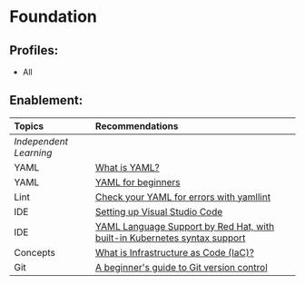 # Foundation

##  Profiles:
* All

## Enablement:

| **Topics** | **Recommendations** |
| :---- | :---- |
| *Independent Learning* |
| YAML | [What is YAML?](https://www.redhat.com/en/topics/automation/what-is-yaml) |
| YAML | [YAML for beginners](https://www.redhat.com/en/blog/yaml-beginners) |
| Lint | [Check your YAML for errors with yamllint](https://www.redhat.com/en/blog/check-yaml-yamllint) |
| IDE | [Setting up Visual Studio Code](https://code.visualstudio.com/docs/setup/setup-overview) |
| IDE | [YAML Language Support by Red Hat, with built-in Kubernetes syntax support](https://marketplace.visualstudio.com/items?itemName=redhat.vscode-yaml) |
| Concepts | [What is Infrastructure as Code (IaC)?](https://www.redhat.com/en/topics/automation/what-is-infrastructure-as-code-iac) |
| Git | [A beginner's guide to Git version control](https://developers.redhat.com/articles/2023/08/02/beginners-guide-git-version-control#) |
